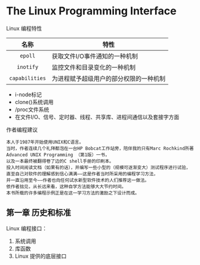 # The Linux Programming Interface

Linux 编程特性

| 名称    | 特性             |
|:-------:| -----------------|
| `epoll` | 获取文件I/O事件通知的一种机制|
|`inotify`|监控文件和目录变化的一种机制|
|`capabilities`|为进程赋予超级用户的部分权限的一种机制|

- i-node标记
- clone()系统调用
- /proc文件系统
- 在文件I/O、信号、定时器、线程、共享库、进程间通信以及套接字方面

作者编程建议
```
本人于1987年开始使用UNIX和C语言。
当时，作者连续几个礼拜都泡在一台HP Bobcat工作站旁，陪伴我的只有Marc Rochkind所著Advanced UNIX Programming （第1版）一书，
以及一本最终被翻得卷了边的C shell手册的印刷本。
投入时间阅读文档（如果有的话），并编写一些小型的（规模可逐渐变大）测试程序进行试验，
直至自己对软件的理解感到信心满满——这是作者当时所采用的编程学习方法，
并一直沿用至今——作者也向任何试水新型软件技术的人们推荐这一做法。
依作者拙见，从长远来看，这种自学方法能够大大节约时间。
本书所载的许多编程示例正是在这一学习方法的激励之下设计而成。
```

## 第一章 历史和标准

Linux 编程接口：
1. 系统调用
2. 库函数
3. Linux 提供的底层接口
